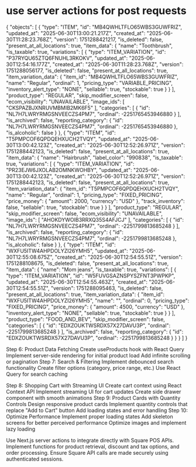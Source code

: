 # use server actions for post requests


{
  "objects": [
    {
      "type": "ITEM",
      "id": "MB4QWHLTFLO65WBS3GUWFRIZ",
      "updated_at": "2025-06-30T13:00:21.217Z",
      "created_at": "2025-06-30T11:28:23.768Z",
      "version": 1751288421217,
      "is_deleted": false,
      "present_at_all_locations": true,
      "item_data": {
        "name": "Toothbrush",
        "is_taxable": true,
        "variations": [
          {
            "type": "ITEM_VARIATION",
            "id": "P37RYQU65ZTQ6FNUHL3RKOKV",
            "updated_at": "2025-06-30T12:54:16.177Z",
            "created_at": "2025-06-30T11:28:23.768Z",
            "version": 1751288056177,
            "is_deleted": false,
            "present_at_all_locations": true,
            "item_variation_data": {
              "item_id": "MB4QWHLTFLO65WBS3GUWFRIZ",
              "name": "Regular",
              "ordinal": 1,
              "pricing_type": "VARIABLE_PRICING",
              "inventory_alert_type": "NONE",
              "sellable": true,
              "stockable": true
            }
          }
        ],
        "product_type": "REGULAR",
        "skip_modifier_screen": false,
        "ecom_visibility": "UNAVAILABLE",
        "image_ids": [
          "CKSPAZBJXNRUVMBMIB2MK6F5"
        ],
        "categories": [
          {
            "id": "NL7H7LWRYRMGSNVEECZS4PM7",
            "ordinal": -2251765453946880
          }
        ],
        "is_archived": false,
        "reporting_category": {
          "id": "NL7H7LWRYRMGSNVEECZS4PM7",
          "ordinal": -2251765453946880
        },
        "is_alcoholic": false
      }
    },
    {
      "type": "ITEM",
      "id": "T5PMPCOF6QPDQEHXUCH2TVQY",
      "updated_at": "2025-06-30T13:00:42.123Z",
      "created_at": "2025-06-30T12:52:26.971Z",
      "version": 1751288442123,
      "is_deleted": false,
      "present_at_all_locations": true,
      "item_data": {
        "name": "Hairbrush",
        "label_color": "990838",
        "is_taxable": true,
        "variations": [
          {
            "type": "ITEM_VARIATION",
            "id": "PR23EJW6JXOLAB2OMNKWOHBY",
            "updated_at": "2025-06-30T13:00:42.123Z",
            "created_at": "2025-06-30T12:52:26.971Z",
            "version": 1751288442123,
            "is_deleted": false,
            "present_at_all_locations": true,
            "item_variation_data": {
              "item_id": "T5PMPCOF6QPDQEHXUCH2TVQY",
              "name": "Regular",
              "ordinal": 1,
              "pricing_type": "FIXED_PRICING",
              "price_money": {
                "amount": 2000,
                "currency": "USD"
              },
              "track_inventory": false,
              "sellable": true,
              "stockable": true
            }
          }
        ],
        "product_type": "REGULAR",
        "skip_modifier_screen": false,
        "ecom_visibility": "UNAVAILABLE",
        "image_ids": [
          "AHOKDYWOIB3RRXQ35S4AFJCJ"
        ],
        "categories": [
          {
            "id": "NL7H7LWRYRMGSNVEECZS4PM7",
            "ordinal": -2251799813685248
          }
        ],
        "is_archived": false,
        "reporting_category": {
          "id": "NL7H7LWRYRMGSNVEECZS4PM7",
          "ordinal": -2251799813685248
        },
        "is_alcoholic": false
      }
    },
    {
      "type": "ITEM",
      "id": "WXFU5ITW4AHPDOLYZI26YMH5",
      "updated_at": "2025-06-30T12:55:08.675Z",
      "created_at": "2025-06-30T12:54:55.51Z",
      "version": 1751288108675,
      "is_deleted": false,
      "present_at_all_locations": true,
      "item_data": {
        "name": "Mom jeans",
        "is_taxable": true,
        "variations": [
          {
            "type": "ITEM_VARIATION",
            "id": "W5FUVGSAZNSPYSZFNT3PWPKP",
            "updated_at": "2025-06-30T12:54:55.463Z",
            "created_at": "2025-06-30T12:54:55.51Z",
            "version": 1751288095463,
            "is_deleted": false,
            "present_at_all_locations": true,
            "item_variation_data": {
              "item_id": "WXFU5ITW4AHPDOLYZI26YMH5",
              "name": "",
              "ordinal": 0,
              "pricing_type": "FIXED_PRICING",
              "price_money": {
                "amount": 4500,
                "currency": "USD"
              },
              "inventory_alert_type": "NONE",
              "sellable": true,
              "stockable": true
            }
          }
        ],
        "product_type": "FOOD_AND_BEV",
        "skip_modifier_screen": false,
        "categories": [
          {
            "id": "EDXZOUKTWSRDX57X27DAVU3P",
            "ordinal": -2251799813685248
          }
        ],
        "is_archived": false,
        "reporting_category": {
          "id": "EDXZOUKTWSRDX57X27DAVU3P",
          "ordinal": -2251799813685248
        }
      }
    }
  ]
}

Step 6: Product Data Fetching
Create useProducts hook with React Query
Implement server-side rendering for initial product load
Add infinite scrolling or pagination
Step 7: Search & Filtering
Implement debounced search functionality
Create filter options (category, price range, etc.)
Use React Query for search caching


Step 8: Shopping Cart with Streaming UI
Create cart context using React Context API
Implement streaming UI for cart updates
Create side drawer component with smooth animations
Step 9: Product Cards with Quantity Controls
Design responsive product cards
Implement quantity controls that replace "Add to Cart" button
Add loading states and error handling
Step 10: Optimize Performance
Implement proper loading states
Add skeleton screens for better perceived performance
Optimize images and implement lazy loading


Use Next.js server actions to integrate directly with Square POS APIs.
Implement functions for product retrieval, discount and tax options, and order processing.
Ensure Square API calls are made securely using authenticated sessions.


<!-- import { NextRequest, NextResponse } from "next/server";
import axios from "axios";

export async function GET(req: NextRequest) {
  const { searchParams } = new URL(req.url);
  const code = searchParams.get("code");
  const error = searchParams.get("error");

  if (error) {
    return NextResponse.redirect(
      new URL("/oauth-result?status=denied", req.url)
    );
  }

  if (!code) {
    return new NextResponse("Missing authorization code.", { status: 400 });
  }

  try {
    const tokenRes = await axios.post(
      "https://connect.squareupsandbox.com/oauth2/token",
      {
        client_id: process.env.SQUARE_CLIENT_ID,
        client_secret: process.env.SQUARE_CLIENT_SECRET,
        code: code,
        grant_type: "authorization_code",
      },
      {
        headers: {
          "Content-Type": "application/json",
        },
      }
    );

    const { access_token, refresh_token, merchant_id } = tokenRes.data;

    console.log("Access Token:", access_token);
    console.log("Refresh Token:", refresh_token);
    console.log("Merchant ID:", merchant_id);

    return NextResponse.json({ 
      access_token, 
      refresh_token, 
      merchant_id 
    });

    // return NextResponse.redirect(
    //   new URL("/oauth-result?status=approved", req.url)
    // );
  } catch (err) {
    console.error("Token exchange error:", err);
    // return NextResponse.redirect(
    //   new URL("/oauth-result?status=error", req.url)
    // );
  }
} -->
